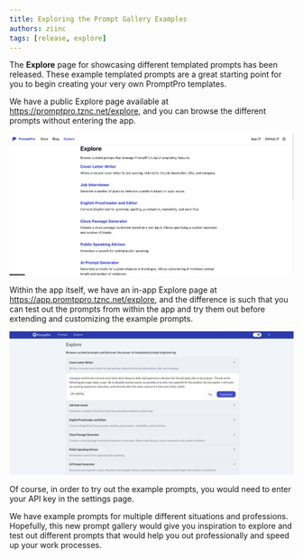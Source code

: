 ```yaml
---
title: Exploring the Prompt Gallery Examples
authors: ziinc
tags: [release, explore]
---
```


The **Explore** page for showcasing different templated prompts has been released. These example templated prompts are a great starting point for you to begin creating your very own PromptPro templates.

We have a public Explore page available at https://promptpro.tznc.net/explore, and you can browse the different prompts without entering the app.

![Public explore](./public-explore.png)

Within the app itself, we have an in-app Explore page at https://app.promtppro.tznc.net/explore, and the difference is such that you can test out the prompts from within the app and try them out before extending and customizing the example prompts.

![App explore](./app-explore.png)

Of course, in order to try out the example prompts, you would need to enter your API key in the settings page.

We have example prompts for multiple different situations and professions. Hopefully, this new prompt gallery would give you inspiration to explore and test out different prompts that would help you out professionally and speed up your work processes.
